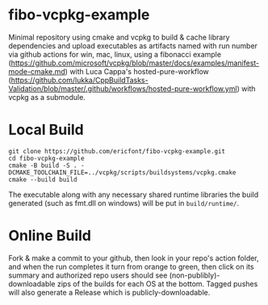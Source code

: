 # fibo-vcpkg-example
Minimal repository using cmake and vcpkg to build & cache library dependencies and upload executables as artifacts named with run number via github actions for win, mac, linux, using a fibonacci example (https://github.com/microsoft/vcpkg/blob/master/docs/examples/manifest-mode-cmake.md) with Luca Cappa's hosted-pure-workflow (https://github.com/lukka/CppBuildTasks-Validation/blob/master/.github/workflows/hosted-pure-workflow.yml) with vcpkg as a submodule.

# Local Build

```
git clone https://github.com/ericfont/fibo-vcpkg-example.git
cd fibo-vcpkg-example
cmake -B build -S . -DCMAKE_TOOLCHAIN_FILE=../vcpkg/scripts/buildsystems/vcpkg.cmake
cmake --build build
```
 
The executable along with any necessary shared runtime libraries the build generated (such as fmt.dll on windows) will be put in `build/runtime/`.

# Online Build
Fork & make a commit to your github, then look in your repo's action folder, and when the run completes it turn from orange to green, then click on its summary and authorized repo users should see (non-publibly)-downloadable zips of the builds for each OS at the bottom. Tagged pushes will also generate a Release which is publicly-downloadable.
